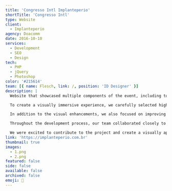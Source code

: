 ```yaml
---
title: 'Congresso Intl Implanteperio'
shortTitle: 'Congresso Intl'
type: Website
client:
  - Implanteperio
agency: Doacomm
date: 2016-10-10
services:
  - Development
  - SEO
  - Design
tech:
  - PHP
  - jQuery
  - Photoshop
color: '#215614'
team: [{ name: Flesch, link: /, position: 'ID Designer' }]
description: |
  Website that showcased multiple components of the event, including topics, speakers, and other relevant information. Our main objective was to enhance the website's visual appeal, and we achieved this through the strategic use of design elements.

  To create a visually immersive experience, we carefully selected high-quality images, custom graphics, and an intuitive layout. The colors were chosen thoughtfully to create a cohesive and engaging visual aesthetic. Our aim was to capture users' attention and effectively convey the message of the event through the website's design.

  In addition to the visual enhancements, we also focused on improving user engagement. We seamlessly integrated interactive features, such as registration forms, into the site. These features not only enhanced the functionality of the website but also encouraged active participation from visitors. By providing a smooth and intuitive user experience, we aimed to increase user engagement and encourage visitors to take action, such as registering for the event.

  Throughout the development process, our team collaborated closely to ensure that the website effectively showcased the event's components. We paid attention to every detail, from the selection of visual elements to the seamless integration of interactive features. Our goal was to create a website that captured users' attention, provided them with valuable information, and encouraged their active involvement in the event.

  We were excited to contribute to the project and create a visually appealing and engaging website that effectively conveyed the message of the event.
link: 'https://implanteperio.com.br'
thumbnail: true
images:
  - 1.png
  - 2.png
featured: false
side: false
available: false
archived: false
emoji: 🦷
---
```

